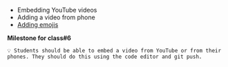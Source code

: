 - Embedding YouTube videos
- Adding a video from phone
- [Adding emojis](https://www.w3schools.com/html/html_emojis.asp)

**Milestone for class#6**

```💡 Students should be able to embed a video from YouTube or from their phones. They should do this using the code editor and git push.```
